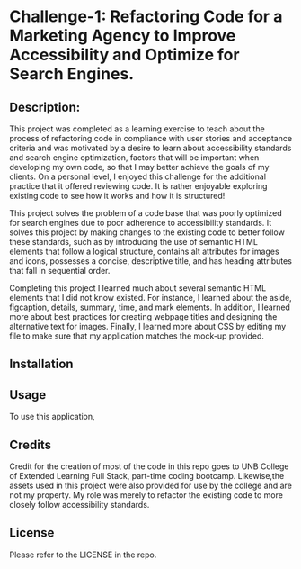 # Challenge-1: Refactoring Code for a Marketing Agency to Improve Accessibility and Optimize for Search Engines.

## Description: 
This project was completed as a learning exercise to teach about the process of refactoring code in compliance with user stories and acceptance criteria and was motivated by a desire to learn about accessibility standards and search engine optimization, factors that will be important when developing my own code, so that I may better achieve the goals of my clients. On a personal level, I enjoyed this challenge for the additional practice that it offered reviewing code. It is rather enjoyable exploring existing code to see how it works and how it is structured!

This project solves the problem of a code base that was poorly optimized for search engines due to poor adherence to accessibility standards. It solves this project by making changes to the existing code to better follow these standards, such as by introducing the use of semantic HTML elements that follow a logical structure, contains alt attributes for images and icons, possesses a concise, descriptive title, and has heading attributes that fall in sequential order.

Completing this project I learned much about several semantic HTML elements that I did not know existed. For instance, I learned about the aside, figcaption, details, summary, time, and mark elements. In addition, I learned more about best practices for creating webpage titles and designing the alternative text for images. Finally, I learned more about CSS by editing my file to make sure that my application matches the mock-up provided.

## Installation


## Usage
To use this application, 

## Credits
Credit for the creation of most of the code in this repo goes to UNB College of Extended Learning Full Stack, part-time coding bootcamp.
Likewise,the assets used in this project were also provided for use by the college and are not my property. My role was merely to refactor the existing code to more closely follow accessibility standards.  

## License
Please refer to the LICENSE in the repo.
